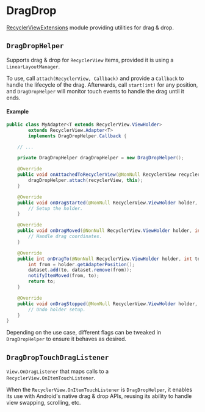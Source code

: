 # DragDrop

[RecyclerViewExtensions](https://github.com/Doist/RecyclerViewExtensions) module providing utilities for drag & drop.

## `DragDropHelper`

Supports drag & drop for `RecyclerView` items, provided it is using a `LinearLayoutManager`.

To use, call `attach(RecyclerView, Callback)`  and provide a `Callback` to handle the lifecycle of the drag. Afterwards, call `start(int)` for any position, and `DragDropHelper` will monitor touch events to handle the drag until it ends.

#### Example

```java
public class MyAdapter<T extends RecyclerView.ViewHolder>
        extends RecyclerView.Adapter<T>
        implements DragDropHelper.Callback {

    // ...

    private DragDropHelper dragDropHelper = new DragDropHelper();

    @Override
    public void onAttachedToRecyclerView(@NonNull RecyclerView recyclerView) {
        dragDropHelper.attach(recyclerView, this);
    }

    @Override
    public void onDragStarted(@NonNull RecyclerView.ViewHolder holder, boolean create) {
        // Setup the holder.
    }

    @Override
    public void onDragMoved(@NonNull RecyclerView.ViewHolder holder, int x, int y) {
        // Handle drag coordinates.
    }

    @Override
    public int onDragTo(@NonNull RecyclerView.ViewHolder holder, int to) {
        int from = holder.getAdapterPosition();
        dataset.add(to, dataset.remove(from));
        notifyItemMoved(from, to);
        return to;
    }

    @Override
    public void onDragStopped(@NonNull RecyclerView.ViewHolder holder, boolean destroy) {
        // Undo holder setup.
    }
}
```

Depending on the use case, different flags can be tweaked in `DragDropHelper` to ensure it behaves as desired.

## `DragDropTouchDragListener`

`View.OnDragListener` that maps calls to a `RecyclerView.OnItemTouchListener`.

When the `RecyclerView.OnItemTouchListener` is `DragDropHelper`, it enables its use with Android's native drag & drop APIs, reusing its ability to handle view swapping, scrolling, etc.

